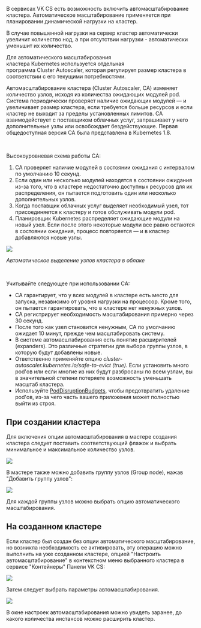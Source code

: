 В сервисах VK CS есть возможность включить автомасштабирование кластера. Автоматическое масштабирование применяется при планировании динамической нагрузки на кластер.

В случае повышенной нагрузки на сервер кластер автоматически увеличит количество нод, а при отсутствии нагрузки - автоматически уменьшит их количество.

Для автоматического масштабирования кластера Kubernetes используется отдельная программа Cluster Autoscaler, которая регулирует размер кластера в соответствии с его текущими потребностями.

Автомасштабирование кластера (Cluster Autoscaler, CA) изменяет количество узлов, исходя из количества ожидающих модулей pod. Система периодически проверяет наличие ожидающих модулей — и увеличивает размер кластера, если требуется больше ресурсов и если кластер не выходит за пределы установленных лимитов. CA взаимодействует с поставщиком облачных услуг, запрашивает у него дополнительные узлы или освобождает бездействующие. Первая общедоступная версия CA была представлена в Kubernetes 1.8.

 

Высокоуровневая схема работы СA:

1.  CA проверяет наличие модулей в состоянии ожидания с интервалом по умолчанию 10 секунд.
2.  Если один или несколько модулей находятся в состоянии ожидания из-за того, что в кластере недостаточно доступных ресурсов для их распределения, он пытается подготовить один или несколько дополнительных узлов.
3.  Когда поставщик облачных услуг выделяет необходимый узел, тот присоединяется к кластеру и готов обслуживать модули pod.
4.  Планировщик Kubernetes распределяет ожидающие модули на новый узел. Если после этого некоторые модули все равно остаются в состоянии ожидания, процесс повторяется — и в кластер добавляются новые узлы.

![](./assets/helpjuice_production-2fuploads-2fupload-2fimage-2f7055-2fdirect-2f1618863834994-1618863834994.jpeg)

_Автоматическое выделение узлов кластера в облаке_

 

Учитывайте следующее при использовании СA:

*   CA гарантирует, что у всех модулей в кластере есть место для запуска, независимо от уровня нагрузки на процессор. Кроме того, он пытается гарантировать, что в кластере нет ненужных узлов.
*   CA регистрирует необходимость масштабирования примерно через 30 секунд.
*   После того как узел становится ненужным, CA по умолчанию ожидает 10 минут, прежде чем масштабировать систему.
*   В системе автомасштабирования есть понятие расширителей (expanders). Это различные стратегии для выбора группы узлов, в которую будут добавлены новые.
*   Ответственно применяйте опцию _cluster-autoscaler.kubernetes.io/safe-to-evict (true)_. Если установить много pod'ов или если многие из них будут разбросаны по всем узлам, вы в значительной степени потеряете возможность уменьшать масштаб кластера.
*   Используйте [PodDisruptionBudgets](https://kubernetes.io/docs/concepts/workloads/pods/disruptions/), чтобы предотвратить удаление pod'ов, из-за чего часть вашего приложения может полностью выйти из строя.

При создании кластера
---------------------

Для включения опции автомасштабирования в мастере создания кластера следует поставить соответствующий флажок и выбрать минимальное и максимальное количество узлов.

![](./assets/1598463166012-1598463166012.png)

В мастере также можно добавить группу узлов (Group node), нажав "Добавить группу узлов":

![](./assets/1598464049512-1598464049512.png)

Для каждой группы узлов можно выбрать опцию автоматического масштабирования.

На созданном кластере
---------------------

Если кластер был создан без опции автоматического масштабирование, но возникла необходимость ее активировать, эту операцию можно выполнить на уже созданном кластере, опцией "Настроить автомасштабирование" в контекстном меню выбранного кластера в сервисе "Контейнеры" Панели VK CS:

![](./assets/1598464152626-1598464152626.png)

Затем следует выбрать параметры автомасштабирования.

![](./assets/1598464188686-1598464188686.png)

В окне настроек автомасштабирования можно увидеть заранее, до какого количества инстансов можно расширить кластер.